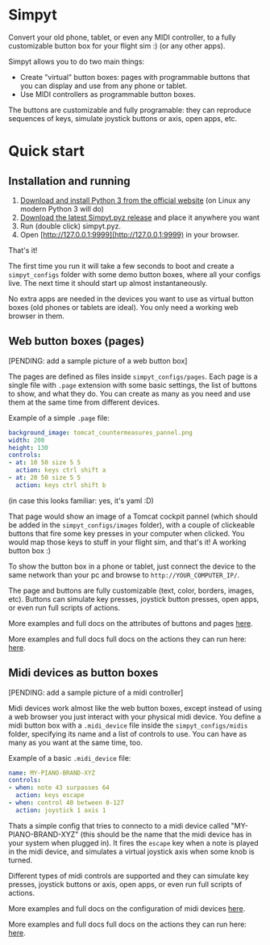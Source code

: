 # Simpyt

Convert your old phone, tablet, or even any MIDI controller, to a fully customizable button box for your flight sim :) (or any other apps).

Simpyt allows you to do two main things:

- Create "virtual" button boxes: pages with programmable buttons that you can display and use from any phone or tablet.
- Use MIDI controllers as programmable button boxes.

The buttons are customizable and fully programable: they can reproduce sequences of keys, simulate joystick buttons or axis, open apps, etc.

# Quick start

## Installation and running

1. [Download and install Python 3 from the official website](https://www.python.org/downloads/) (on Linux any modern Python 3 will do)
2. [Download the latest Simpyt.pyz release](https://github.com/fisadev/simpyt/releases) and place it anywhere you want
3. Run (double click) simpyt.pyz. 
4. Open [http://127.0.0.1:9999](http://127.0.0.1:9999) in your browser.

That's it!

The first time you run it will take a few seconds to boot and create a `simpyt_configs` folder with some demo button boxes, where all your configs live. 
The next time it should start up almost instantaneously.

No extra apps are needed in the devices you want to use as virtual button boxes (old phones or tablets are ideal). You only need a working web browser in them.

## Web button boxes (pages)

[PENDING: add a sample picture of a web button box]

The pages are defined as files inside `simpyt_configs/pages`. 
Each page is a single file with `.page` extension with some basic settings, the list of buttons to show, and what they do. 
You can create as many as you need and use them at the same time from different devices.

Example of a simple `.page` file:

```yaml
background_image: tomcat_countermeasures_pannel.png
width: 200
height: 130
controls:
- at: 10 50 size 5 5
  action: keys ctrl shift a
- at: 20 50 size 5 5
  action: keys ctrl shift b
```

(in case this looks familiar: yes, it's yaml :D)

That page would show an image of a Tomcat cockpit pannel (which should be added in the `simpyt_configs/images` folder), with a couple of clickeable buttons that fire some key presses in your computer when clicked. 
You would map those keys to stuff in your flight sim, and that's it! A working button box :)

To show the button box in a phone or tablet, just connect the device to the same network than your pc and browse to `http://YOUR_COMPUTER_IP/`.

The page and buttons are fully customizable (text, color, borders, images, etc).
Buttons can simulate key presses, joystick button presses, open apps, or even run full scripts of actions.

More examples and full docs on the attributes of buttons and pages [here](https://github.com/fisadev/simpyt/blob/main/docs/pages.md).

More examples and full docs full docs on the actions they can run here: [here](https://github.com/fisadev/simpyt/blob/main/docs/actions.md).

## Midi devices as button boxes

[PENDING: add a sample picture of a midi controller]

Midi devices work almost like the web button boxes, except instead of using a web browser you just interact with your physical midi device.
You define a midi button box with a `.midi_device` file inside the `simpyt_configs/midis` folder, specifying its name and a list of controls to use. 
You can have as many as you want at the same time, too.

Example of a basic `.midi_device` file:

```yaml
name: MY-PIANO-BRAND-XYZ
controls:
- when: note 43 surpasses 64
  action: keys escape
- when: control 40 between 0-127
  action: joystick 1 axis 1
```

Thats a simple config that tries to connecto to a midi device called "MY-PIANO-BRAND-XYZ" (this should be the name that the midi device has in your system when plugged in). 
It fires the `escape` key when a note is played in the midi device, and simulates a virtual joystick axis when some knob is turned.

Different types of midi controls are supported and they can simulate key presses, joystick buttons or axis, open apps, or even run full scripts of actions.

More examples and full docs on the configuration of midi devices [here](https://github.com/fisadev/simpyt/blob/main/docs/midis.md).

More examples and full docs full docs on the actions they can run here: [here](https://github.com/fisadev/simpyt/blob/main/docs/actions.md).
